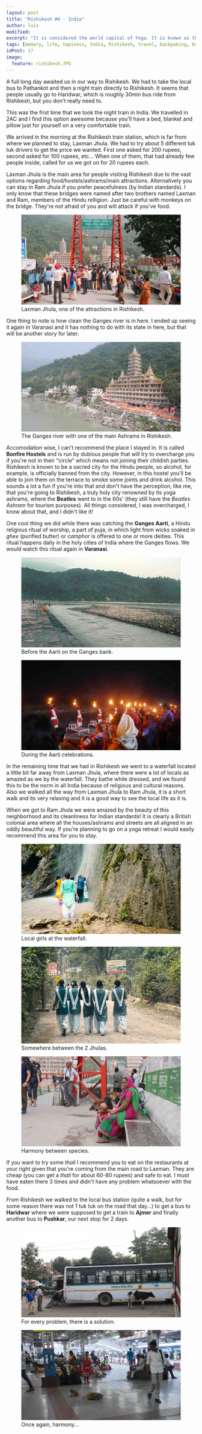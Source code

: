 ```yaml
---
layout: post
title: "Rishikesh #4 - India"
author: luis
modified:
excerpt: "It is considered the world capital of Yoga. It is known as the pilgrimage town and regarded as one of the holiest places to Hindus."
tags: [memory, life, hapiness, India, Rishikesh, travel, backpaking, budget, asia]
idPost: 17
image:
  feature: rishikesh.JPG
---
```


A full long day awaited us in our way to Rishikesh. We had to take the local bus to Pathankot and then a night train directly to Rishikesh. It seems that people usually go to Haridwar, which is roughly 30min bus ride from Rishikesh, but you don't really need to.

This was the first time that we took the night train in India. We travelled in 2AC and I find this option awesome because you'll have a bed, blanket and pillow just for yourself on a very comfortable train.

We arrived in the morning at the Rishikesh train station, which is far from where we planned to stay, Laxman Jhula. We had to try about 5 different tuk tuk drivers to get the price we wanted. First one asked for 200 rupees, second asked for 100 rupees, etc... When one of them, that had already few people inside, called for us we got on for 20 rupees each.

Laxman Jhula is the main area for people visiting Rishikesh due to the vast options regarding food/hostels/ashrams/main attractions. Alternatively you can stay in Ram Jhula if you prefer peacefulness (by Indian standards). I only know that these bridges were named after two brothers named Laxman and Ram, members of the Hindu relligion. Just be careful with monkeys on the bridge. They're not afraid of you and will attack if you've food.

<figure>
	<a href="../images/india/Rishikesh/rishikesh1.JPG"><img src="../images/india/Rishikesh/rishikesh1.JPG"></a>
	<figcaption>Laxman Jhula, one of the attractions in Rishikesh.</figcaption>
</figure>

One thing to note is how clean the Ganges river is in here. I ended up seeing it again in Varanasi and it has nothing to do with its state in here, but that will be another story for later.

<figure>
	<a href="../images/india/Rishikesh/rishikesh2.JPG"><img src="../images/india/Rishikesh/rishikesh2.JPG"></a>
	<figcaption>The Ganges river with one of the main Ashrams in Rishikesh.</figcaption>
</figure>

Accomodation wise, I can't recommend the place I stayed in. It is called <b>Bonfire Hostels</b> and is run by dubious people that will try to overcharge you if you're not in their "circle" which means not joining their childish parties. Rishikesh is known to be a sacred city for the Hindu people, so alcohol, for example, is officially banned from the city. However, in this hostel you'll be able to join them on the terrace to smoke some joints and drink alcohol. This sounds a lot a fun if you're into that and don't have the perception, like me, that you're going to Rishikesh, a truly holy city renowned by its yoga ashrams, where the <b>Beatles</b> went to in the 60s' (they still have the <i>Beatles Ashram</i> for tourism purposes). All things considered, I was overcharged, I know about that, and I didn't like it!

One cool thing we did while there was catching the <b>Ganges Aarti</b>, a Hindu religious ritual of worship, a part of puja, in which light from wicks soaked in <i>ghee</i> (purified butter) or <i>camphor</i> is offered to one or more deities. This ritual happens daily in the holy cities of India where the Ganges flows. We would watch this ritual again in <b>Varanasi</b>.

<figure>
	<a href="../images/india/Rishikesh/rishikesh3.JPG"><img src="../images/india/Rishikesh/rishikesh3.JPG"></a>
	<figcaption>Before the Aarti on the Ganges bank.</figcaption>
</figure>

<figure>
	<a href="../images/india/Rishikesh/rishikesh4.JPG"><img src="../images/india/Rishikesh/rishikesh4.JPG"></a>
	<figcaption>During the Aarti celebrations.</figcaption>
</figure>

In the remaining time that we had in Rishikesh we went to a waterfall located a little bit far away from Laxman Jhula, where there were a lot of locals as amazed as we by the waterfall. They bathe while dressed, and we found this to be the norm in all India because of religious and cultural reasons. Also we walked all the way from Laxman Jhula to Ram Jhula, it is a short walk and its very relaxing and it is a good way to see the local life as it is.

When we got to Ram Jhula we were amazed by the beauty of this neighborhood and its cleanliness for Indian standards! It is clearly a British colonial area where all the houses/ashrams and streets are all aligned in an oddly beautiful way. If you're planning to go on a yoga retreat I would easily recommend this area for you to stay.

<figure>
	<a href="../images/india/Rishikesh/rishikesh5.JPG"><img src="../images/india/Rishikesh/rishikesh5.JPG"></a>
	<figcaption>Local girls at the waterfall.</figcaption>
</figure>

<figure>
	<a href="../images/india/Rishikesh/rishikesh6.JPG"><img src="../images/india/Rishikesh/rishikesh6.JPG"></a>
	<figcaption>Somewhere between the 2 Jhulas.</figcaption>
</figure>

<figure>
	<a href="../images/india/Rishikesh/rishikesh7.JPG"><img src="../images/india/Rishikesh/rishikesh7.JPG"></a>
	<figcaption>Harmony between species.</figcaption>
</figure>

If you want to try some <i>thali</i> I recommend you to eat on the restaurants at your right given that you're coming from the main road to Laxman. They are cheap (you can get a <i>thali</i> for about 60-80 rupees) and safe to eat. I must have eaten there 3 times and didn't have any problem whatsoever with the food.

From Rishikesh we walked to the local bus station (quite a walk, but for some reason there was not 1 tuk tuk on the road that day...) to get a bus to <b>Haridwar</b> where we were supposed to get a train to <b>Ajmer</b> and finally another bus to <b>Pushkar</b>, our next stop for 2 days.

<figure>
	<a href="../images/india/Rishikesh/rishikesh8.JPG"><img src="../images/india/Rishikesh/rishikesh8.JPG"></a>
	<figcaption>For every problem, there is a solution.</figcaption>
</figure>

<figure>
	<a href="../images/india/Rishikesh/rishikesh9.JPG"><img src="../images/india/Rishikesh/rishikesh9.JPG"></a>
	<figcaption>Once again, harmony...</figcaption>
</figure>